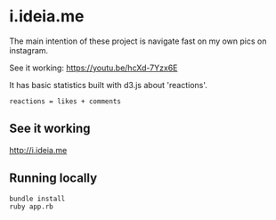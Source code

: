 # i.ideia.me

The main intention of these project is navigate fast on my own pics on instagram.

See it working: https://youtu.be/hcXd-7Yzx6E

It has basic statistics built with d3.js about 'reactions'.

    reactions = likes + comments


## See it working

http://i.ideia.me

## Running locally

    bundle install
    ruby app.rb





